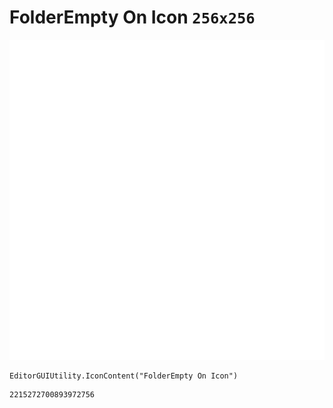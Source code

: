 # FolderEmpty On Icon `256x256`
<img src="/img/FolderEmpty%20On%20Icon.png" width=512 height=512>

``` CSharp
EditorGUIUtility.IconContent("FolderEmpty On Icon")
```
```
2215272700893972756
```
